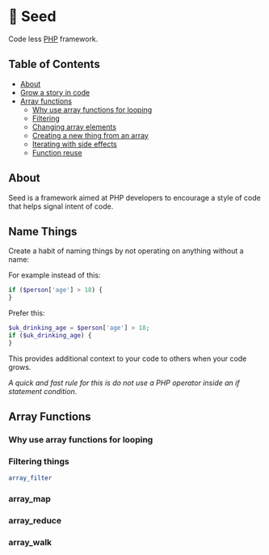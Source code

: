 # 🌱 Seed 
Code less [PHP](http://php.net/) framework.

## Table of Contents
* [About](#about)
* [Grow a story in code](#name_things)
* [Array functions](#array_functions)
  * [Why use array functions for looping](#Why_use_array_functions_for_looping)
  * [Filtering](#array_filter)
  * [Changing array elements](#array_map)
  * [Creating a new thing from an array](#array_reduce)
  * [Iterating with side effects](#array_walk)
  * [Function reuse](#function_reuse)

## About

Seed is a framework aimed at PHP developers to encourage a style of code that helps signal intent of code.

## Name Things

Create a habit of naming things by not operating on anything without a name:

For example instead of this:

```php
if ($person['age'] > 18) {
}
```

Prefer this:

```php
$uk_drinking_age = $person['age'] > 18;
if ($uk_drinking_age) {
}
 ```
 
This provides additional context to your code to others when your code grows.

*A quick and fast rule for this is do not use a PHP operator inside an if statement condition.*

## Array Functions

### Why use array functions for looping

### Filtering things
```php
array_filter
```

### array_map

### array_reduce

### array_walk


